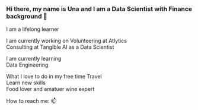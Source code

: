 ### Hi there, my name is Una and I am a Data Scientist with Finance background 👋

I am a lifelong learner

I am currently working on
  Volunteering at Atlytics <br />
  Consulting at Tangible AI as a Data Scientist<br />

I am currently learning<br />
  Data Engineering 

  
What I love to do in my free time
  Travel<br />
  Learn new skills<br />
  Food lover and amatuer wine expert<br />
 

How to reach me: 📫




<!--
**unachka/unachka** is a ✨ _special_ ✨ repository because its `README.md` (this file) appears on your GitHub profile.

Here are some ideas to get you started:

- 🔭 I’m currently working on ...
- 🌱 I’m currently learning ...
- 👯 I’m looking to collaborate on ...
- 🤔 I’m looking for help with ...
- 💬 Ask me about ...
- 📫 How to reach me: ...
- 😄 Pronouns: ...
- ⚡ Fun fact: ...
-->
